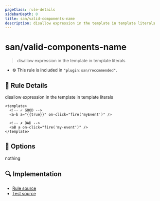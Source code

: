 ```yaml
---
pageClass: rule-details
sidebarDepth: 0
title: san/valid-components-name
description: disallow expression in the template in template literals
---
```

# san/valid-components-name
> disallow expression in the template in template literals

- :gear: This rule is included in `"plugin:san/recommended"`.

## :book: Rule Details

disallow expression in the template in template literals

<eslint-code-block :rules="{'san/valid-components-name': ['error']}">

```vue
<template>
  <!-- ✓ GOOD -->
  <a-b a="{{true}}" on-click="fire('myEvent')" />

  <!-- ✗ BAD -->
  <aB a on-click="fire('my-event')" />
</template>
```

</eslint-code-block>

## :wrench: Options
nothing

## :mag: Implementation

- [Rule source](https://github.com/ecomfe/eslint-plugin-san/blob/master/lib/rules/valid-components-name.js)
- [Test source](https://github.com/ecomfe/eslint-plugin-san/blob/master/tests/lib/rules/valid-components-name.js)

